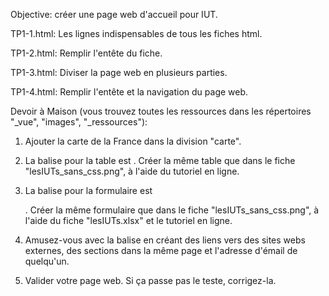 Objective: créer une page web d'accueil pour IUT.

TP1-1.html: Les lignes indispensables de tous les fiches html.

TP1-2.html: Remplir l'entête du fiche.

TP1-3.html: Diviser la page web en plusieurs parties.

TP1-4.html: Remplir l'entête et la navigation du page web.

Devoir à Maison (vous trouvez toutes les ressources dans les répertoires "_vue", "images", "_ressources"): 

1) Ajouter la carte de la France dans la division "carte".

2) La balise pour la table est <table>. Créer la même table que dans le fiche "lesIUTs_sans_css.png", à l'aide du tutoriel en ligne.

3) La balise pour la formulaire est <form>. Créer la même formulaire que dans le fiche "lesIUTs_sans_css.png", à l'aide du fiche "lesIUTs.xlsx" et le tutoriel en ligne.

4) Amusez-vous avec la balise <a> en créant des liens vers des sites webs externes, des sections dans la même page et l'adresse d'émail de quelqu'un.

5) Valider votre page web. Si ça passe pas le teste, corrigez-la.
